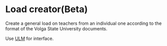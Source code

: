 # Load creator(Beta)
  Сreate a general load on teachers from an individual one according to the format of the Volga State University documents.

  Use [ULM](https://github.com/Alexey-zaliznuak/ULM) for interface.
